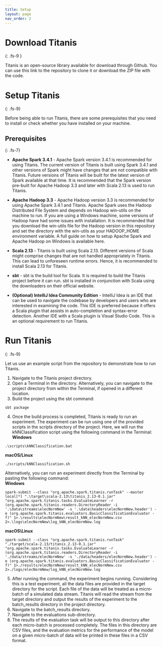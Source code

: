 ```yaml
---
title: Setup
layout: page
nav_order: 2
---
```


# Download Titanis
{: .fs-9 }

Titanis is an open-source library available for download through Github. You can use this link to the repository to clone it or download the ZIP file with the code.

# Setup Titanis
{: .fs-9}

Before being able to run Titanis, there are some prerequisites that you need to install or check whether you have installed on your machine.

## Prerequisites
{: .fs-7}

- **Apache Spark 3.4.1** - Apache Spark version 3.4.1 is recommended for using Titanis. The current version of Titanis is built using Spark 3.4.1 and other versions of Spark might have changes that are not compatible with Titanis. Future versions of Titanis will be built for the latest version of Spark available at that time. It is recommended that the Spark version pre-built for Apache Hadoop 3.3 and later with Scala 2.13 is used to run Titanis.

- **Apache Hadoop 3.3** - Apache Hadoop version 3.3 is recommended for using Apache Spark 3.4.1 and Titanis. Apache Spark uses the Hadoop Distributed File System and depends on Hadoop win-utils on the machine to run. If you are using a Windows machine, some versions of Hadoop have had some issues with installation. It is recommended that you download the win-utils file for the Hadoop version in this repository and set the directory with the win-utils as your HADOOP_HOME environment variable. A full guide on how to setup Apache Spark and Apache Hadoop on Windows is available here.

- **Scala 2.13** - Titanis is built using Scala 2.13. Different versions of Scala might comprise changes that are not handled appropriately in Titanis. This can lead to unforeseen runtime errors. Hence, it is recommended to install Scala 2.13 for Titanis.

- **sbt** - sbt is the build tool for Scala. It is required to build the Titanis project before it can run. sbt is installed in conjunction with Scala using the downloaders on their official website.

- **(Optional) IntelliJ Idea Community Edition** - IntelliJ Idea is an IDE that can be used to navigate the codebase by developers and users who are interested in examining the code. This IDE is preferred because it offers a Scala plugin that assists in auto-completion and syntax-error detection. Another IDE with a Scala plugin is Visual Studio Code. This is an optional requirement to run Titanis.

# Run Titanis
{: .fs-9}

Let us use an example script from the repository to demonstrate how to run Titanis.

1. Navigate to the Titanis project directory.
2. Open a Terminal in the directory. Alternatively, you can navigate to the project directory from within the Terminal, if opened in a different location.
3. Build the project using the sbt command:  
```
sbt package
```
4. Once the build process is completed, Titanis is ready to run an experiment. The experiment can be run using one of the provided scripts in the scripts directory of the project. Here, we will run the kNNClassification script using the following command in the Terminal:  
**Windows**  
```
.\scripts\kNNClassification.bat
```  
**macOS/Linux**  
```
./scripts/kNNClassification.sh
```  
Alternatively, you can run an experiment directly from the Terminal by pasting the following command:  
**Windows**  
```
spark-submit --class "org.apache.spark.titanis.runTask" --master local[*] ".\target\scala-2.13\titanis_2.13-0.1.jar" "org.apache.spark.titanis.tasks.EvaluateLearner -r (org.apache.spark.titanis.readers.DirectoryReader -i '.\data\streams\elecNormNew' -s '.\data\headers\elecNormNew.header') -e (org.apache.spark.titanis.evaluators.BasicClassificationEvaluator -f)" 1>.\results\elecNormNew\result_kNN_elecNormNew.csv 2>.\logs\elecNormNew\log_kNN_elecNormNew.log
```  
**macOS\Linux**  
```
spark-submit --class "org.apache.spark.titanis.runTask" "./target/scala-2.13/titanis_2.13-0.1.jar" "org.apache.spark.titanis.tasks.EvaluateLearner -r (org.apache.spark.titanis.readers.DirectoryReader -i './data/streams/elecNormNew' -s './data/headers/elecNormNew.header') -e (org.apache.spark.titanis.evaluators.BasicClassificationEvaluator -f)" 1>./results/elecNormNew/result_kNN_elecNormNew.csv 2>./logs/elecNormNew/log_kNN_elecNormNew.log
```
5. After running the command, the experiment begins running. Considering this is a test experiment, all the data files are provided in the target directory for the script. Each file of the data will be treated as a micro-batch of a simulated data stream. Titanis will read the stream from the target directory and output the results of the experiment to the batch_results directory in the project directory.
6. Navigate to the batch_results directory.
7. Navigate to the evaluations sub-directory.
8. The results of the evaluation task will be output to this directory after each micro-batch is processed completely. The files in this directory are CSV files, and the evaluation metrics for the performance of the model on a given micro-batch of data will be printed in these files in a CSV format.